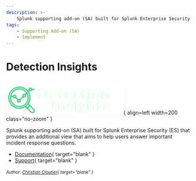 ```yaml
---
description: >-
    Splunk supporting add-on (SA) built for Splunk Enterprise Security (ES) that provides an additional view that aims to help users answer important incident response questions.
tags:
    - Supporting Add-on (SA)
    - Implement 
---
```


# Detection Insights

``` markdown title=""
```

<div class="result" markdown>

![Detection Insights Logo](https://github.com/ccl0utier/SA-DetectionInsight/blob/master/static/appLogo_2x.png?raw=true){ align=left width=200 class="no-zoom" }

Splunk supporting add-on (SA) built for Splunk Enterprise Security (ES) that provides an additional view that aims to help users answer important incident response questions.

- [Documentation](https://github.com/ccl0utier/SA-DetectionInsight){ target="blank" }
- [Support](https://github.com/ccl0utier/SA-DetectionInsight/issues){ target="blank" }

<small>_Author: [Christian Cloutier](https://github.com/ccl0utier){ target="blank" }_</small>

</div>
